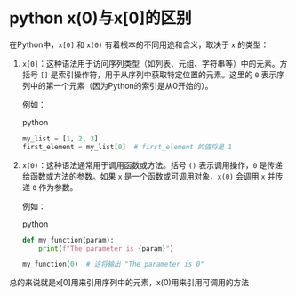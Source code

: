 # python x(0)与x[0]的区别

在Python中，`x[0]` 和 `x(0)` 有着根本的不同用途和含义，取决于 `x` 的类型：

1. `x[0]`：这种语法用于访问序列类型（如列表、元组、字符串等）中的元素。方括号 `[]` 是索引操作符，用于从序列中获取特定位置的元素。这里的 `0` 表示序列中的第一个元素（因为Python的索引是从0开始的）。

   例如：

   python

   ```python
   my_list = [1, 2, 3]
   first_element = my_list[0]  # first_element 的值将是 1
   ```

2. `x(0)`：这种语法通常用于调用函数或方法。括号 `()` 表示调用操作，`0` 是传递给函数或方法的参数。如果 `x` 是一个函数或可调用对象，`x(0)` 会调用 `x` 并传递 `0` 作为参数。

   例如：

   python

   ```python
   def my_function(param):
       print(f"The parameter is {param}")
   
   my_function(0)  # 这将输出 "The parameter is 0"
   ```



总的来说就是x[0]用来引用序列中的元素，x(0)用来引用可调用的方法
